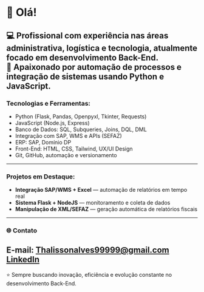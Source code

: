 # 👋 Olá!  

💻 **Profissional com experiência nas áreas administrativa, logística e tecnologia**, atualmente focado em **desenvolvimento Back-End**.  
🚀 Apaixonado por automação de processos e integração de sistemas usando **Python** e **JavaScript**.  
---
###  Tecnologias e Ferramentas:
-  Python (Flask, Pandas, Openpyxl, Tkinter, Requests)
-  JavaScript (Node.js, Express)
-  Banco de Dados: SQL, Subqueries, Joins, DQL, DML
-  Integração com SAP, WMS e APIs (SEFAZ)
-  ERP: SAP, Domínio DP
-  Front-End: HTML, CSS, Tailwind, UX/UI Design  
-  Git, GitHub, automação e versionamento
---
###  Projetos em Destaque:
-  **Integração SAP/WMS + Excel** — automação de relatórios em tempo real  
-  **Sistema Flask + NodeJS** — monitoramento e coleta de dados  
-  **Manipulação de XML/SEFAZ** — geração automática de relatórios fiscais  
---
### 🌐 Contato
 **E-mail:** Thalissonalves99999@gmail.com
 [LinkedIn](https://www.linkedin.com/in/thalissonhenrique)  
---
⭐ Sempre buscando inovação, eficiência e evolução constante no desenvolvimento Back-End.

